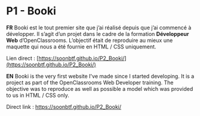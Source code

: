 ﻿
# P1 - Booki

**FR**
Booki est le tout premier site que j’ai réalisé depuis que j’ai commencé à développer. Il s’agit d’un projet dans le cadre de la formation  **Développeur Web**  d’OpenClassrooms. L’objectif était de reproduire au mieux une maquette qui nous a été fournie en HTML / CSS uniquement.

Lien direct :  [https://soonbtf.github.io/P2_Booki/](https://soonbtf.github.io/P2_Booki/)

**EN**
Booki is the very first website I've made since I started developing. It is a project as part of the OpenClassrooms Web Developer training. The objective was to reproduce as well as possible a model which was provided to us in HTML / CSS only.

Direct link : https://soonbtf.github.io/P2_Booki/







